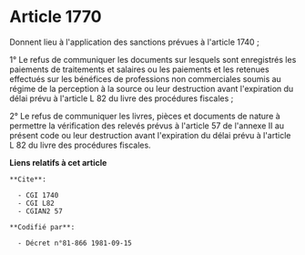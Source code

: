 # Article 1770

Donnent lieu à l'application des sanctions prévues à l'article 1740 ;

1° Le refus de communiquer les documents sur lesquels sont enregistrés les paiements de traitements et salaires ou les
paiements et les retenues effectués sur les bénéfices de professions non commerciales soumis au régime de la perception à la
source ou leur destruction avant l'expiration du délai prévu à l'article L 82 du livre des procédures fiscales ;

2° Le refus de communiquer les livres, pièces et documents de nature à permettre la vérification des relevés prévus à
l'article 57 de l'annexe II au présent code ou leur destruction avant l'expiration du délai prévu à l'article L 82 du livre
des procédures fiscales.

**Liens relatifs à cet article**

	**Cite**:

	  - CGI 1740
	  - CGI L82
	  - CGIAN2 57

	**Codifié par**:

	  - Décret n°81-866 1981-09-15
